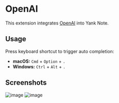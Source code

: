 # OpenAI

This extension integrates [OpenAI](https://openai.com/) into Yank Note.

## Usage

Press keyboard shortcut to trigger auto completion:
- **macOS:** `Cmd` + `Option` + `.`
- **Windows:** `Ctrl` + `Alt` + `.`

## Screenshots

![image](https://user-images.githubusercontent.com/7115690/206164860-94fde079-3492-40e3-8266-fdf397ad0f33.png)
![image](https://user-images.githubusercontent.com/7115690/168034966-12fd1419-7fac-4dfa-82c4-f9b4ce4f74a8.png)
